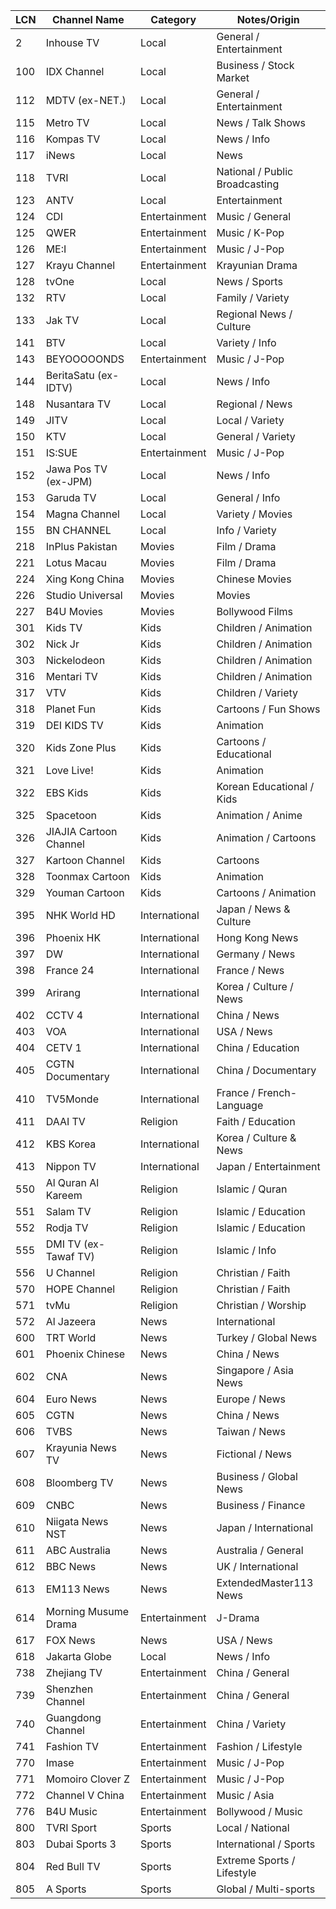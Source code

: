 | LCN | Channel Name           | Category      | Notes/Origin                   |
| --- | ---------------------- | ------------- | ------------------------------ |
| 2   | Inhouse TV             | Local         | General / Entertainment        |
| 100 | IDX Channel            | Local         | Business / Stock Market        |
| 112 | MDTV (ex-NET.)         | Local         | General / Entertainment        |
| 115 | Metro TV               | Local         | News / Talk Shows              |
| 116 | Kompas TV              | Local         | News / Info                    |
| 117 | iNews                  | Local         | News                           |
| 118 | TVRI                   | Local         | National / Public Broadcasting |
| 123 | ANTV                   | Local         | Entertainment                  |
| 124 | CDI                    | Entertainment | Music / General                |
| 125 | QWER                   | Entertainment | Music / K-Pop                  |
| 126 | ME:I                   | Entertainment | Music / J-Pop                  |
| 127 | Krayu Channel          | Entertainment | Krayunian Drama                |
| 128 | tvOne                  | Local         | News / Sports                  |
| 132 | RTV                    | Local         | Family / Variety               |
| 133 | Jak TV                 | Local         | Regional News / Culture        |
| 141 | BTV                    | Local         | Variety / Info                 |
| 143 | BEYOOOOONDS            | Entertainment | Music / J-Pop                  |
| 144 | BeritaSatu (ex-IDTV)   | Local         | News / Info                    |
| 148 | Nusantara TV           | Local         | Regional / News                |
| 149 | JITV                   | Local         | Local / Variety                |
| 150 | KTV                    | Local         | General / Variety              |
| 151 | IS:SUE                 | Entertainment | Music / J-Pop                  |
| 152 | Jawa Pos TV (ex-JPM)   | Local         | News / Info                    |
| 153 | Garuda TV              | Local         | General / Info                 |
| 154 | Magna Channel          | Local         | Variety / Movies               |
| 155 | BN CHANNEL             | Local         | Info / Variety                 |
| 218 | InPlus Pakistan        | Movies        | Film / Drama                   |
| 221 | Lotus Macau            | Movies        | Film / Drama                   |
| 224 | Xing Kong China        | Movies        | Chinese Movies                 |
| 226 | Studio Universal       | Movies        | Movies                         |
| 227 | B4U Movies             | Movies        | Bollywood Films                |
| 301 | Kids TV                | Kids          | Children / Animation           |
| 302 | Nick Jr                | Kids          | Children / Animation           |
| 303 | Nickelodeon            | Kids          | Children / Animation           |
| 316 | Mentari TV             | Kids          | Children / Animation           |
| 317 | VTV                    | Kids          | Children / Variety             |
| 318 | Planet Fun             | Kids          | Cartoons / Fun Shows           |
| 319 | DEI KIDS TV            | Kids          | Animation                      |
| 320 | Kids Zone Plus         | Kids          | Cartoons / Educational         |
| 321 | Love Live!             | Kids          | Animation                      |
| 322 | EBS Kids               | Kids          | Korean Educational / Kids      |
| 325 | Spacetoon              | Kids          | Animation / Anime              |
| 326 | JIAJIA Cartoon Channel | Kids          | Animation / Cartoons           |
| 327 | Kartoon Channel        | Kids          | Cartoons                       |
| 328 | Toonmax Cartoon        | Kids          | Animation                      |
| 329 | Youman Cartoon         | Kids          | Cartoons / Animation           |
| 395 | NHK World HD           | International | Japan / News & Culture         |
| 396 | Phoenix HK             | International | Hong Kong News                 |
| 397 | DW                     | International | Germany / News                 |
| 398 | France 24              | International | France / News                  |
| 399 | Arirang                | International | Korea / Culture / News         |
| 402 | CCTV 4                 | International | China / News                   |
| 403 | VOA                    | International | USA / News                     |
| 404 | CETV 1                 | International | China / Education              |
| 405 | CGTN Documentary       | International | China / Documentary            |
| 410 | TV5Monde               | International | France / French-Language       |
| 411 | DAAI TV                | Religion      | Faith / Education              |
| 412 | KBS Korea              | International | Korea / Culture & News         |
| 413 | Nippon TV              | International | Japan / Entertainment          |
| 550 | Al Quran Al Kareem     | Religion      | Islamic / Quran                |
| 551 | Salam TV               | Religion      | Islamic / Education            |
| 552 | Rodja TV               | Religion      | Islamic / Education            |
| 555 | DMI TV (ex-Tawaf TV)   | Religion      | Islamic / Info                 |
| 556 | U Channel              | Religion      | Christian / Faith              |
| 570 | HOPE Channel           | Religion      | Christian / Faith              |
| 571 | tvMu                   | Religion      | Christian / Worship            |
| 572 | Al Jazeera             | News          | International                  |
| 600 | TRT World              | News          | Turkey / Global News           |
| 601 | Phoenix Chinese        | News          | China / News                   |
| 602 | CNA                    | News          | Singapore / Asia News          |
| 604 | Euro News              | News          | Europe / News                  |
| 605 | CGTN                   | News          | China / News                   |
| 606 | TVBS                   | News          | Taiwan / News                  |
| 607 | Krayunia News TV       | News          | Fictional / News                 |
| 608 | Bloomberg TV           | News          | Business / Global News         |
| 609 | CNBC                   | News          | Business / Finance             |
| 610 | Niigata News NST       | News          | Japan / International |
| 611 | ABC Australia          | News          | Australia / General            |
| 612 | BBC News               | News          | UK / International             |
| 613 | EM113 News             | News          | ExtendedMaster113 News         |
| 614 | Morning Musume Drama   | Entertainment          | J-Drama               |
| 617 | FOX News               | News          | USA / News                     |
| 618 | Jakarta Globe          | Local         | News / Info                    |
| 738 | Zhejiang TV            | Entertainment | China / General                |
| 739 | Shenzhen Channel       | Entertainment | China / General                |
| 740 | Guangdong Channel      | Entertainment | China / Variety                |
| 741 | Fashion TV             | Entertainment | Fashion / Lifestyle            |
| 770 | Imase                  | Entertainment | Music / J-Pop                  |
| 771 | Momoiro Clover Z       | Entertainment | Music / J-Pop                  |
| 772 | Channel V China        | Entertainment | Music / Asia                   |
| 776 | B4U Music              | Entertainment | Bollywood / Music              |
| 800 | TVRI Sport             | Sports        | Local / National               |
| 803 | Dubai Sports 3         | Sports        | International / Sports         |
| 804 | Red Bull TV            | Sports        | Extreme Sports / Lifestyle     |
| 805 | A Sports               | Sports        | Global / Multi-sports          |

